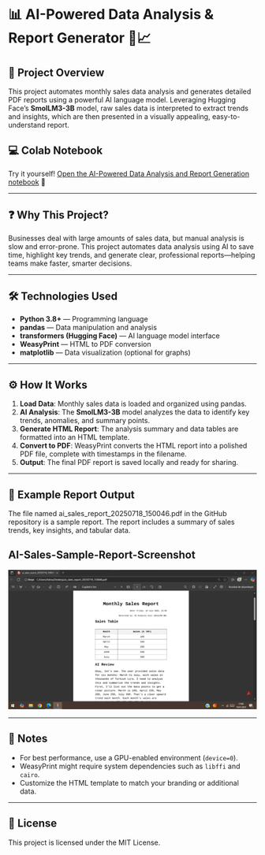 # 📊 AI-Powered Data Analysis & Report Generator 🤖📈

## 🚀 Project Overview

This project automates monthly sales data analysis and generates detailed PDF reports using a powerful AI language model. Leveraging Hugging Face’s **SmolLM3-3B** model, raw sales data is interpreted to extract trends and insights, which are then presented in a visually appealing, easy-to-understand report.

## 💻 Colab Notebook

Try it yourself!
[Open the AI-Powered Data Analysis and Report Generation notebook](https://colab.research.google.com/drive/1ScrestmhiTgrC4kUF7prMmaekRcBIL7w?usp=sharing) 🚀

---

## ❓ Why This Project?

Businesses deal with large amounts of sales data, but manual analysis is slow and error-prone. This project automates data analysis using AI to save time, highlight key trends, and generate clear, professional reports—helping teams make faster, smarter decisions.

---

## 🛠️ Technologies Used

* **Python 3.8+** — Programming language
* **pandas** — Data manipulation and analysis
* **transformers (Hugging Face)** — AI language model interface
* **WeasyPrint** — HTML to PDF conversion
* **matplotlib** — Data visualization (optional for graphs)

---

## ⚙️ How It Works

1. **Load Data**: Monthly sales data is loaded and organized using pandas.
2. **AI Analysis**: The **SmolLM3-3B** model analyzes the data to identify key trends, anomalies, and summary points.
3. **Generate HTML Report**: The analysis summary and data tables are formatted into an HTML template.
4. **Convert to PDF**: WeasyPrint converts the HTML report into a polished PDF file, complete with timestamps in the filename.
5. **Output**: The final PDF report is saved locally and ready for sharing.

---

## 📁 Example Report Output

The file named ai_sales_report_20250718_150046.pdf in the GitHub repository is a sample report. The report includes a summary of sales trends, key insights, and tabular data.

## AI-Sales-Sample-Report-Screenshot

![AI-Sales-Sample-Report-Screenshot](https://github.com/ctntrk/AI-Powered-Data-Analysis-and-Report-Generator/blob/main/AI-Sales-Sample-Report-Screenshot.png)

---

## 📝 Notes

* For best performance, use a GPU-enabled environment (`device=0`).
* WeasyPrint might require system dependencies such as `libffi` and `cairo`.
* Customize the HTML template to match your branding or additional data.

---

## 📜 License

This project is licensed under the MIT License.
